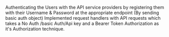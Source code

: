 Authenticating the Users with the API service providers by registering them with their Username & Password at the appropriate endpoint (By sending basic auth object) 
Implemented request handlers with API requests which takes a No Auth /basic Auth/Api key and a Bearer Token Authorization as it's Authorization technique.
